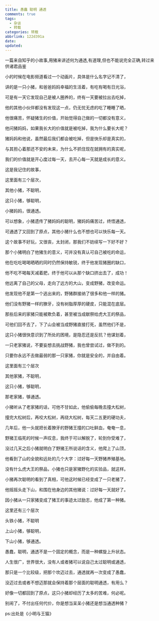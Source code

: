 ```yaml
---
title: 愚蠢 聪明 通透
comments: true
tags:
  - 杂谈
  - 转载
categories: 转载
abbrlink: 122d391a
date:
updated:
---
```

一篇来自知乎的小故事,用猪来讲述何为通透,有道理,但也不能说完全正确,转过来供诸君品鉴
<!--more-->
小的时候在电影频道看过一个动画片，具体是什么名字记不清了，

讲的是一只小猪，和爸爸妈妈幸福的生活着，有吃有喝有日光浴，

可是有一天它发现自己是被人圈养的，终有一天要被拉出去吃掉，

他的其他小伙伴都没有发现这一点，仍无忧无虑的吃了睡睡了晒，

他很痛苦，怀疑猪生的价值，开始觉得自己做的一切都没有意义，

他问猪妈妈，如果我长大的价值就是被吃掉，我为什么要长大呢？

猪妈妈和他说，虽然最后我们都会被吃掉，但是快乐却是真实的，

与其担心着那还不安的未来，为什么不抓住现在就拥有的真实呢，

我们的价值就是开心度过每一天，去开心每一天就是成长的意义。

这是我记住的故事，

这里面有三个层次，

其他小猪，不聪明，

这只小猪，够聪明，

小猪妈妈，很通透。

可以想象，小猪遗传了猪妈妈的聪明，猪妈妈痛苦过，终悟通透，

可通透了又回到了原点，其他小猪什么也不想也可以快乐每一天。

这个故事不好玩，又很丧，太封闭，那我们不妨续写一下好不好？

那个小猪明白了他猪生的意义，可并没有真认可自己被吃的命运，

他在吃吃喝喝晒晒的同时仍然保持敏锐，终于他发现猪圈的缺口，

他不吃不喝每天减着肥，终于他可以从那个缺口挤出去了，成功！

他远离了自己的父母，走向了远方的大山，变成野猪，改变命运。

他发现他不是第一个逃出来的，野猪群接纳了很多和他一样的猪。

他们没有野猪一样的獠牙，没有树脂厚厚的硬皮，只能混在底层。

那些后来的家猪只能被欺负着，甚至被当成献祭给虎大王的祭品，

可他们回不去了，下了山会被当成野猪直接打死，虽然他们不是，

这只小猪很快意识到了所处的困境，是隐忍还是反抗？他谋划着，

一只老家猪说，不要妄想去挑战野猪，我也曾尝试过，做不到的。

只要你永远不去做最弱的那一只家猪，你就是安全的，并自由着。

这里面有三个层次

其他家猪，不聪明，

这只小猪，够聪明，

那老家猪，够通透。

小猪听从了老家猪的话，可他不甘如此，他偷偷每晚去撞大松树，

撞完大松树后，再咬大松树，再绕大松树，每天二五更的硬功夫，

几年后，他一头就把长着獠牙的野猪王撞的口吐鲜血，奄奄一息，

野猪王临死的时候一声叹息，我终于可以解脱了，轮到你受难了，

没过几天之后小猪就明白了野猪王所说话的含义，他爬上了山顶，

他看到了山的全貌和远处的几个大字：过好每一天野猪养殖基地。

没有什么虎大王的祭品，小猪也只是家猪野化的实验品，就这样。

小猪再次聪明的看到了真相，可他这时候已经变成了一只老猪了，

他摇摇头走下山，和围在他身边的其他猪说：过好每一天就好了。

因小猪从一只家猪变成了猪王的事迹太过励志，他成了第一种猪。

这里还有三个层次

头铁小猪，不聪明

上山小猪，够聪明，

下山小猪，够通透。

愚蠢，聪明，通透不是一个固定的概念，而是一种螺旋上升状态。

人生很广，世界很大，没有人或者猪可以说自己太过聪明或通透，

那只是一个比较级，把那个坎迈过去，通透就再一次变成了愚蠢，

没迈过去或者不想迈那就会保持着那个层面的聪明通透，有用么？

好像一切都回到了原点，这只小猪却经历了太多的苦难，何必呢。

别闹了，不付出任何代价，你是想当呆呆小猪还是想当通透种猪？

ps:出处是《小明与王猫》
